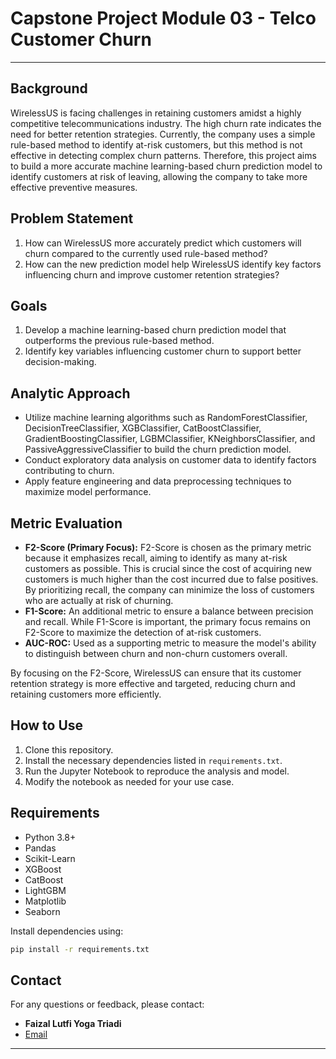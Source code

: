 # Capstone Project Module 03 - Telco Customer Churn

---

## Background
WirelessUS is facing challenges in retaining customers amidst a highly competitive telecommunications industry. The high churn rate indicates the need for better retention strategies. Currently, the company uses a simple rule-based method to identify at-risk customers, but this method is not effective in detecting complex churn patterns. Therefore, this project aims to build a more accurate machine learning-based churn prediction model to identify customers at risk of leaving, allowing the company to take more effective preventive measures.

## Problem Statement
1. How can WirelessUS more accurately predict which customers will churn compared to the currently used rule-based method?
2. How can the new prediction model help WirelessUS identify key factors influencing churn and improve customer retention strategies?

## Goals
1. Develop a machine learning-based churn prediction model that outperforms the previous rule-based method.
2. Identify key variables influencing customer churn to support better decision-making.

## Analytic Approach
- Utilize machine learning algorithms such as RandomForestClassifier, DecisionTreeClassifier, XGBClassifier, CatBoostClassifier, GradientBoostingClassifier, LGBMClassifier, KNeighborsClassifier, and PassiveAggressiveClassifier to build the churn prediction model.
- Conduct exploratory data analysis on customer data to identify factors contributing to churn.
- Apply feature engineering and data preprocessing techniques to maximize model performance.

## Metric Evaluation
- **F2-Score (Primary Focus):** F2-Score is chosen as the primary metric because it emphasizes recall, aiming to identify as many at-risk customers as possible. This is crucial since the cost of acquiring new customers is much higher than the cost incurred due to false positives. By prioritizing recall, the company can minimize the loss of customers who are actually at risk of churning.
- **F1-Score:** An additional metric to ensure a balance between precision and recall. While F1-Score is important, the primary focus remains on F2-Score to maximize the detection of at-risk customers.
- **AUC-ROC:** Used as a supporting metric to measure the model's ability to distinguish between churn and non-churn customers overall.

By focusing on the F2-Score, WirelessUS can ensure that its customer retention strategy is more effective and targeted, reducing churn and retaining customers more efficiently.

## How to Use
1. Clone this repository.
2. Install the necessary dependencies listed in `requirements.txt`.
3. Run the Jupyter Notebook to reproduce the analysis and model.
4. Modify the notebook as needed for your use case.

## Requirements
- Python 3.8+
- Pandas
- Scikit-Learn
- XGBoost
- CatBoost
- LightGBM
- Matplotlib
- Seaborn

Install dependencies using:

```bash
pip install -r requirements.txt
```

## Contact
For any questions or feedback, please contact:

- **Faizal Lutfi Yoga Triadi**
- [Email](mailto:faizal2jz@gmail.com)

---
